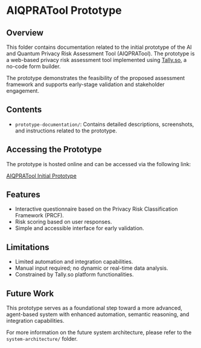 # AIQPRATool Prototype

## Overview

This folder contains documentation related to the initial prototype of the AI and Quantum Privacy Risk Assessment Tool (AIQPRATool). The prototype is a web-based privacy risk assessment tool implemented using [Tally.so](https://tally.so), a no-code form builder.

The prototype demonstrates the feasibility of the proposed assessment framework and supports early-stage validation and stakeholder engagement.

## Contents

-   `prototype-documentation/`: Contains detailed descriptions, screenshots, and instructions related to the prototype.

## Accessing the Prototype

The prototype is hosted online and can be accessed via the following link:

[AIQPRATool Initial Prototype](https://tally.so/r/npMbGB)

## Features

-   Interactive questionnaire based on the Privacy Risk Classification Framework (PRCF).
-   Risk scoring based on user responses.
-   Simple and accessible interface for early validation.

## Limitations

-   Limited automation and integration capabilities.
-   Manual input required; no dynamic or real-time data analysis.
-   Constrained by Tally.so platform functionalities.

## Future Work

This prototype serves as a foundational step toward a more advanced, agent-based system with enhanced automation, semantic reasoning, and integration capabilities.

For more information on the future system architecture, please refer to the `system-architecture/` folder.
